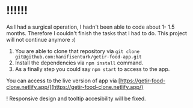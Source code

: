 # !!!!!!  
As I had a surgical operation, I hadn't been able to code about 1- 1.5 months. Therefore I couldn't finish the tasks that I had to do.
This project will not continue anymore :(

1. You are able to clone that repository via `git clone git@github.com:hanifisenturk/getir-food-app.git`
2. Install the dependencies via `npm install` command.
3. As a finally step you could say `npm start` to access to the app.

You can access to the live version of app via [https://getir-food-clone.netlify.app/](https://getir-food-clone.netlify.app/)


! Responsive design and tooltip accesibility will be fixed.

